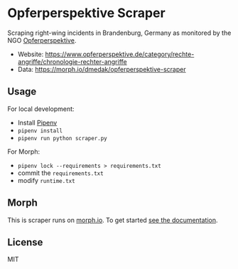 # Opferperspektive Scraper

Scraping right-wing incidents in Brandenburg, Germany as monitored by the NGO [Opferperspektive](https://www.opferperspektive.de/).

-   Website: <https://www.opferperspektive.de/category/rechte-angriffe/chronologie-rechter-angriffe>
-   Data: <https://morph.io/dmedak/opferperspektive-scraper>

## Usage

For local development:

-   Install [Pipenv](https://github.com/pypa/pipenv)
-   `pipenv install`
-   `pipenv run python scraper.py`

For Morph:

-   `pipenv lock --requirements > requirements.txt`
-   commit the `requirements.txt`
-   modify `runtime.txt`

## Morph

This is scraper runs on [morph.io](https://morph.io). To get started [see the documentation](https://morph.io/documentation).

## License

MIT
